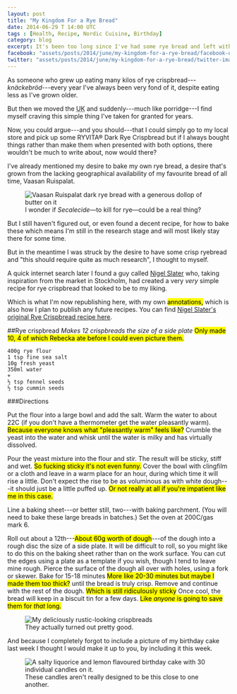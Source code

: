 ```yaml
---
layout: post
title: "My Kingdom For a Rye Bread"
date: 2014-06-29 T 14:00 UTC
tags : [Health, Recipe, Nordic Cuisine, Birthday]
category: blog
excerpt: It's been too long since I've had some rye bread and left with few options I suppose I'll just have to make my own. Oh no.
facebook: "assets/posts/2014/june/my-kingdom-for-a-rye-bread/facebook-og-image.jpg"
twitter: "assets/posts/2014/june/my-kingdom-for-a-rye-bread/twitter-image.jpg"
---
```

As someone who grew up eating many kilos of rye crispbread---*knäckebröd*---every year I've always been very fond of it, despite eating less as I've grown older.

But then we moved the <abbr title="United Kingdom">UK</abbr> and suddenly---much like porridge---I find myself craving this simple thing I've taken for granted for years.

Now, you could argue---and you should---that I could simply go to my local store and pick up some RYVITA® Dark Rye Crispbread but if I always bought things rather than make them when presented with both options, there wouldn't be much to write about, now would there?

I've already mentioned my desire to bake my own rye bread, a desire that's grown from the lacking geographical availability of my favourite bread of all time, Vaasan Ruispalat.

<div>
<figure>
	<img class="lazy" data-original="../../../../assets/posts/2014/june/my-kingdom-for-a-rye-bread/vaasan-ruispalat-western-style-rye-bread.jpg" alt="Vaasan Ruispalat dark rye bread with a generous dollop of butter on it">
	<figcaption>I wonder if <em>Secalecide</em>—to kill for rye—could be a real thing?</figcaption>
</figure>
</div>

But I still haven't figured out, or even found a decent recipe, for how to bake these which means I'm still in the research stage and will most likely stay there for some time.

But in the meantime I was struck by the desire to have some crisp ryebread and "this should require quite as much research", I thought to myself.

A quick internet search later I found a guy called [Nigel Slater][nigel] who, taking inspiration from the market in Stockholm, had created a very *very* simple recipe for rye crispbread that looked to be to my liking.

Which is what I'm now republishing here, with my own <mark>annotations,</mark> which is also how I plan to publish any future recipes. You can find [Nigel Slater's original Rye Crispbread recipe here][original-recipe].

##Rye crispbread
*Makes 12 crispbreads the size of a side plate* <mark>Only made 10, 4 of which Rebecka ate before I could even picture them.</mark>

	400g rye flour
	1 tsp fine sea salt
	10g fresh yeast
	350ml water
	+
	½ tsp fennel seeds
	½ tsp cummin seeds

###Directions

Put the flour into a large bowl and add the salt. Warm the water to about 22C (if you don't have a thermometer get the water pleasantly warm). <mark>Because everyone knows what "pleasantly warm" feels like?</mark> Crumble the yeast into the water and whisk until the water is milky and has virtually dissolved.

Pour the yeast mixture into the flour and stir. The result will be sticky, stiff and wet. <mark>So fucking sticky it's not even funny.</mark> Cover the bowl with clingfilm or a cloth and leave in a warm place for an hour, during which time it will rise a little. Don't expect the rise to be as voluminous as with white dough---it should just be a little puffed up. <mark>Or not really at all if you're impatient like me in this case.</mark>

Line a baking sheet---or better still, two---with baking parchment. (You will need to bake these large breads in batches.) Set the oven at 200C/gas mark 6.

Roll out about a 12th---<mark>About 60g worth of dough</mark>---of the dough into a rough disc the size of a side plate. It will be difficult to roll, so you might like to do this on the baking sheet rather than on the work surface. You can cut the edges using a plate as a template if you wish, though I tend to leave mine rough. Pierce the surface of the dough all over with holes, using a fork or skewer. Bake for 15-18 minutes <mark>More like 20-30 minutes but maybe I made them too thick?</mark> until the bread is truly crisp. Remove and continue with the rest of the dough. <mark>Which is still ridiculously sticky</mark> Once cool, the bread will keep in a biscuit tin for a few days. <mark>Like *anyone* is going to save them for *that* long.</mark>

<div>
<figure>
	<img class="lazy" data-original="../../../../assets/posts/2014/june/my-kingdom-for-a-rye-bread/carlos-eriksson-rye-crispbread.jpg" alt="My deliciously rustic-looking crispbreads">
	<figcaption>They actually turned out pretty good.</figcaption>
</figure>
</div>

And because I completely forgot to include a picture of my birthday cake last week I thought I would make it up to you, by including it this week.

<div>
<figure>
	<img class="lazy" data-original="../../../../assets/posts/2014/june/my-kingdom-for-a-rye-bread/carlos-eriksson-30th-birthday-cake-with-30-candles.jpg" alt="A salty liquorice and lemon flavoured birthday cake with 30 individual candles on it.">
	<figcaption>These candles aren't really designed to be this close to one another.</figcaption>
</figure>
</div>

[nigel]: http://www.nigelslater.com/
[original-recipe]: http://www.theguardian.com/lifeandstyle/2010/may/16/nigel-slater-recipes-crispbread